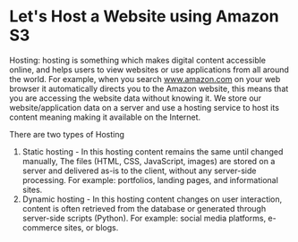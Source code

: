 # Let's Host a Website using Amazon S3

Hosting: hosting is something which makes digital content accessible online, and helps users to view websites or use applications from all around the world. For example, when you search www.amazon.com on your web browser it automatically directs you to the Amazon website, this means that you are accessing the website data without knowing it. We store our website/application data on a server and use a hosting service to host its content meaning making it available on the Internet. 

There are two types of Hosting 
1. Static hosting - In this hosting content remains the same until changed manually, The files (HTML, CSS, JavaScript, images) are stored on a server and delivered as-is to the client, without any server-side processing. For example: portfolios, landing pages, and informational sites.
3. Dynamic hosting - In this hosting content changes on user interaction, content is often retrieved from the database or generated through server-side scripts (Python). For example: social media platforms, e-commerce sites, or blogs.

